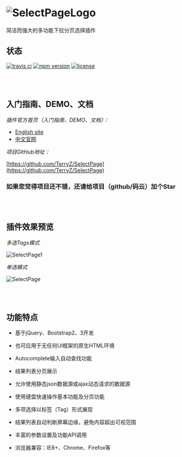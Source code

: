 # ![SelectPageLogo](https://terryz.gitee.io/image/logo/SelectPage.png)

简洁而强大的多功能下拉分页选择插件


## 状态

[![travis ci](https://travis-ci.org/TerryZ/SelectPage.svg?branch=master)](https://travis-ci.org/TerryZ/SelectPage)
[![npm version](https://img.shields.io/npm/v/selectpage.svg)](https://www.npmjs.com/package/selectpage)
[![license](https://img.shields.io/badge/license-MIT-brightgreen.svg)](https://mit-license.org/)

<br><br>

## 入门指南、DEMO、文档

*插件官方首页（入门指南、DEMO、文档）：*

- [English site](https://terryz.github.io/selectpage)
- [中文官网](https://terryz.gitee.io/selectpage)

*项目GitHub地址：*

[https://github.com/TerryZ/SelectPage](https://github.com/TerryZ/SelectPage)

### 如果您觉得项目还不错，还请给项目（github/码云）加个Star

<br><br>

## 插件效果预览

*多选Tags模式*

![SelectPage1](https://terryz.gitee.io/image/SelectPage1.png "SelectPage")

*单选模式*

![SelectPage](https://terryz.gitee.io/image/SelectPage.png "SelectPage")

<br><br>

## 功能特点


* 基于jQuery、Bootstrap2、3开发

* 也可应用于无任何UI框架的原生HTML环境

* Autocomplete输入自动查找功能

* 结果列表分页展示

* 允许使用静态json数据源或ajax动态请求的数据源

* 使用键盘快速操作基本功能及分页功能

* 多项选择以标签（Tag）形式展现

* 结果列表自动判断屏幕边缘，避免内容超出可视范围

* 丰富的参数设置及功能API调用

* 浏览器兼容：IE8+、Chrome、Firefox等





